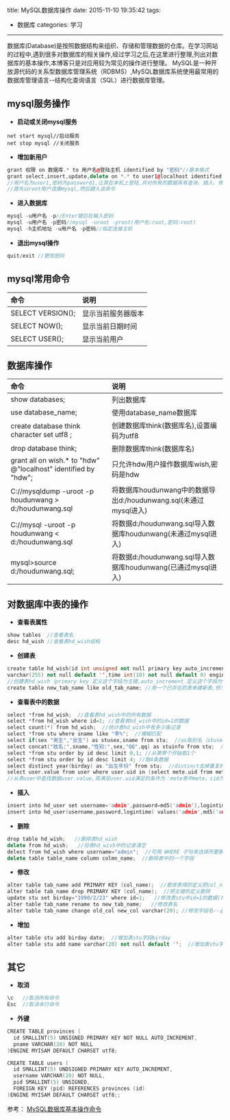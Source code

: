 title: MySQL数据库操作
date: 2015-11-10 19:35:42
tags:
- 数据库
categories: 学习
---

数据库(Database)是按照数据结构来组织、存储和管理数据的仓库。在学习网站的过程中,遇到很多对数据库的相关操作,经过学习之后,在这里进行整理,列出对数据库的基本操作,本博客只是对应用较为常见的操作进行整理。
MySQL是一种开放源代码的关系型数据库管理系统（RDBMS）,MySQL数据库系统使用最常用的数据库管理语言--结构化查询语言（SQL）进行数据库管理。
<!--more-->

## mysql服务操作

* **启动或关闭mysql服务**

```{bash}
net start mysql//启动服务
net stop mysql //关闭服务
```
* **增加新用户**

```cpp
grant 权限 on 数据库.* to 用户名@登陆主机 identified by "密码"//基本格式
grant select,insert,update,delete on *.* to user1@localhost identified by "password1";//具体例子
//用户名为user1,密码为password1,让其在本机上登陆,并对所有的数据库有查询、插入、修改、删除的权限。
//首先以root用户连接mysql,然后键入该命令
```
* **进入数据库**

```cpp
mysql -u用户名 -p//Enter键后在输入密码
mysql -u用户名 -p密码//mysql -uroot -proot(用户名:root,密码:root)
mysql -h主机地址 -u用户名 -p密码//指定连接主机
```
* **退出mysql操作**

```cpp
quit/exit //更改密码
```

## mysql常用命令

|命令    | 说明 |
|:-------|:-----|
|SELECT VERSION();|显示当前服务器版本|
|SELECT NOW();|显示当前日期时间|
|SELECT USER();|显示当前用户|

## 数据库操作

|命令    | 说明 |
|:-------|:-----|
|show databases; |列出数据库|
|use database_name; |使用database_name数据库|
|create database think character set utf8 ;|创建数据库think(数据库名),设置编码为utf8|
|drop database think; |删除数据库think(数据库名)|
|grant all on wish.* to "hdw" @"localhost" identified by "hdw"; |只允许hdw用户操作数据库wish,密码是hdw|
|C://mysqldump -uroot -p houdunwang > d:/houdunwang.sql |将数据库houdunwang中的数据导出d:/houdunwang.sql(未通过mysql进入)|
|C://mysql -uroot -p houdunwang < d:/houdunwang.sql|将数据d:/houdunwang.sql导入数据库houdunwang(未通过mysql进入)|
|mysql>source d:/houdunwang.sql; |将数据d:/houdunwang.sql导入数据库houdunwang(已通过mysql进入)|

## 对数据库中表的操作

* **查看表属性**

```cpp
show tables  //查看表名
desc hd_wish //查看表hd_wish结构
```
* **创建表**

```cpp
create table hd_wish(id int unsigned not null primary key auto_increment, username varchar(20) not null default '',content
varchar(255) not null default '',time int(10) not null default 0) engine myisam charset utf8;
//创建表hd_wish（primary key 定义这个字段为主键,auto_increment 定义这个字段为自动增长,引擎为myisam,字符集为utf8）
create table new_tab_name like old_tab_name; //用一个已存在的表来建新表,但不包含旧表的数据
```
* **查看表中的数据**

```cpp
select *from hd_wish;  //查看表hd_wish中的所有数据
select *from hd_wish where id=1; //查看表hd_wish中的id=1的数据
select count(*) from hd_wish;  //统计表hd_wish中有多少条记录
select *from stu where sname like "李%";  //模糊匹配
select if(sex "男生","女生") as stusex,sname from stu;  //as取别名（stusex）
select concat("姓名:",sname,"性别:",sex,"QQ",qq) as stuinfo from stu;  //字符串与字段进行连接
select *from stu order by id desc limit 0,1; //从第零个开始取1个
select *from stu order by id desc limit 4; //取4条数据
select distinct year(birday) as "出生年份" from stu;  //distinct去掉重复的部分,year(birday)只得到年份
select user.value from user where user.uid in (select mete.uid from mete where mete.cid=1);
//从表user中查找数据user.value,其满足user.uid满足的条件为：mete表中mete。cid为1的mete.uid。
```
* **插入**

```cpp
insert into hd_user set username='admin',password=md5('admin'),logintime=unix_timestamp(now()); //向表hd_user中插入数据（非标准版）
insert into hd_user(username,password,logintime) values('admin',md5('admin'),unix_timestamp(now())); //向表hd_user中插入数据（标准版）
```
* **删除**

```cpp
drop table hd_wish;   //删除表hd_wish
delete from hd_wish;   //将表hd_wish中的记录清空
delect from hd_wish where username="admin";  //可用 WHERE 子句来选择所要删除的记录
delete table table_name column colmn_name;  //删除表中的一个字段
```
* **修改**

```cpp
alter table tab_name add PRIMARY KEY (col_name);  //更改表得的定义把col_num设为主键
alter table tab_name drop PRIMARY KEY (col_name);  //把主键的定义删除
update stu set birday="1990/2/23" where id=1;   //修改表stu中id=1的数据(将birday修改为"1990/2/23")
alter table tab_name rename to new_tab_name;   //修改表名
alter table tab_name change old_col new_col varchar(20); //修改字段名--必须为当前字段指定数据类型等属性,否则不能修改
```
* **增加**

```cpp
alter table stu add birday date;  //增加表stu字段birday
alter table stu add name varchar(20) not null default '';  //增加表stu字段name
```

## 其它

* **取消**

```cpp
\c   //取消所有命令   
Esc  //取消本行命令
```
* **外键**

```cpp
CREATE TABLE provinces (
  id SMALLINT(5) UNSIGNED PRIMARY KEY NOT NULL AUTO_INCREMENT,
  pname VARCHAR(20) NOT NULL
)ENGINE MYISAM DEFAULT CHARSET utf8;

CREATE TABLE users (
  id SMALLINT(5) UNDSIGNED PRIMARY KEY AUTO_INCREMENT,
  username VARCHAR(20) NOT NULL,
  pid SMALLINT(5) UNSIGNED,
  FOREIGN KEY (pid) REFERENCES provinces (id)
)ENGINE MYISAM DEFAULT CHARSET utf8;;
```


参考：
[MySQL数据库基本操作命令](http://blog.sina.com.cn/s/blog_74d4eb690100r80t.html)

